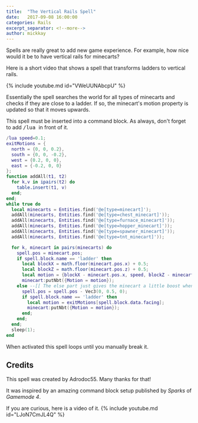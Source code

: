 ```yaml
---
title:  "The Vertical Rails Spell"
date:   2017-09-08 16:00:00
categories: Rails
excerpt_separator: <!--more-->
author: mickkay
---
```


Spells are really great to add new game experience.
For example, how nice would it be to have vertical rails
for minecarts?
<!--more-->

Here is a short video that shows a spell that transforms ladders to vertical rails.

{% include youtube.md id="VWeUUNAbcpU" %}

Essentially the spell searches the world for all types of minecarts and checks if
they are close to a ladder.
If so, the minecart's motion property is updated so that it moves upwards.

This spell must be inserted into a command block.
As always, don't forget to add <tt>/lua </tt> in front of it.
```lua
/lua speed=0.1;
exitMotions = {
  north = {0, 0, 0.2},
  south = {0, 0, -0.2},
  west = {0.2, 0, 0},
  east = {-0.2, 0, 0}
};
function addAll(t1, t2)
  for k,v in ipairs(t2) do
    table.insert(t1, v)
  end;
end;
while true do
  local minecarts = Entities.find('@e[type=minecart]');
  addAll(minecarts, Entities.find('@e[type=chest_minecart]'));
  addAll(minecarts, Entities.find('@e[type=furnace_minecart]'));
  addAll(minecarts, Entities.find('@e[type=hopper_minecart]'));
  addAll(minecarts, Entities.find('@e[type=spawner_minecart]'));
  addAll(minecarts, Entities.find('@e[type=tnt_minecart]'));

  for k, minecart in pairs(minecarts) do
    spell.pos = minecart.pos;
    if spell.block.name == 'ladder' then
      local blockX = math.floor(minecart.pos.x) + 0.5;
      local blockZ = math.floor(minecart.pos.z) + 0.5;
      local motion = {blockX - minecart.pos.x, speed, blockZ - minecart.pos.z};
      minecart:putNbt({Motion = motion});
    else --[[ The else part just gives the minecart a little boost when exiting a ladder ]]
      spell.pos = spell.pos - Vec3(0, 0.5, 0);
      if spell.block.name == 'ladder' then
        local motion = exitMotions[spell.block.data.facing];
        minecart:putNbt({Motion = motion});
      end;
    end;
  end;
  sleep(1);
end
```
When activated this spell loops until you manually break it.

## Credits
This spell was created by Adrodoc55. Many thanks for that!

It was inspired by an amazing command block setup published by *Sparks* of *Gamemode 4*.

If you are curious, here is a video of it.
{% include youtube.md id="LJoN7CmJL4Q" %}

